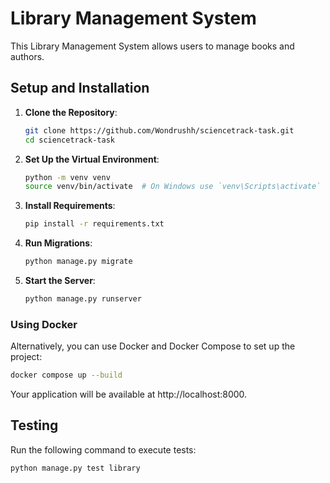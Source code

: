 # Library Management System

This Library Management System allows users to manage books and authors.


## Setup and Installation

1. **Clone the Repository**:
   ```bash
   git clone https://github.com/Wondrushh/sciencetrack-task.git
   cd sciencetrack-task
   ```

2. **Set Up the Virtual Environment**:
   ```bash
   python -m venv venv
   source venv/bin/activate  # On Windows use `venv\Scripts\activate`
   ```

3. **Install Requirements**:
   ```bash
   pip install -r requirements.txt
   ```

4. **Run Migrations**:
   ```bash
   python manage.py migrate
   ```

5. **Start the Server**:
   ```bash
   python manage.py runserver
   ```

### Using Docker

Alternatively, you can use Docker and Docker Compose to set up the project:

```bash
docker compose up --build
```

Your application will be available at http://localhost:8000.

## Testing

Run the following command to execute tests:

```bash
python manage.py test library
```